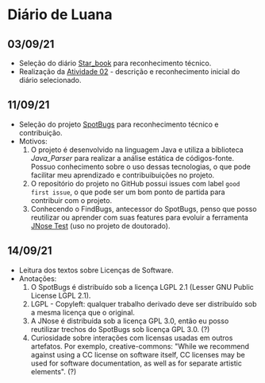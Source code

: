 # Diário de Luana

## 03/09/21

* Seleção do diário [Star_book](https://github.com/hashirshoaeb/star_book) para reconhecimento técnico.
* Realização da [Atividade 02](https://github.com/mate28-ic-ufba/turma-20212/blob/main/atividade01/luana.md) - descrição e reconhecimento inicial do diário selecionado.


## 11/09/21
* Seleção do projeto [SpotBugs](https://awesomeopensource.com/project/spotbugs/spotbugs) para reconhecimento técnico e contribuição.
* Motivos: 
  1. O projeto é desenvolvido na linguagem Java e utiliza a biblioteca _Java_Parser_ para realizar a análise estática de códigos-fonte. Possuo conhecimento sobre o uso dessas tecnologias, o que pode facilitar meu aprendizado e contribuibuições no projeto. 
  2. O repositório do projeto no GitHub possui issues com label `good first issue`, o que pode ser um bom ponto de partida para contribuir com o projeto.
  3. Conhecendo o FindBugs, antecessor do SpotBugs, penso que posso reutilizar ou aprender com suas features para evoluir a ferramenta [JNose Test](https://github.com/arieslab/jnose) (uso no projeto de doutorado).      

## 14/09/21
* Leitura dos textos sobre Licenças de Software.
* Anotações:
  1. O SpotBugs é distribuído sob a licença LGPL 2.1 (Lesser GNU Public License LGPL 2.1).
  2. LGPL - Copyleft: qualquer trabalho derivado deve ser distribuído sob a mesma licença que o original. 
  3. A JNose é distribuída sob a licença GPL 3.0, então eu posso reutilizar trechos do SpotBugs sob licença GPL 3.0. (?) 
  4. Curiosidade sobre interações com licensas usadas em outros artefatos. Por exemplo, creative-commons: "While we recommend against using a CC license on software itself, CC licenses may be used for software documentation, as well as for separate artistic elements". (?)
